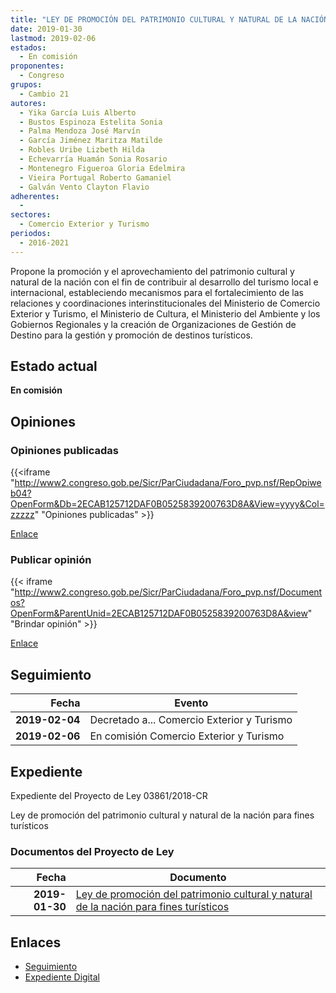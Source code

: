 ```yaml
---
title: "LEY DE PROMOCIÓN DEL PATRIMONIO CULTURAL Y NATURAL DE LA NACIÓN PARA FINES TURÍSTICOS"
date: 2019-01-30
lastmod: 2019-02-06
estados: 
  - En comisión
proponentes: 
  - Congreso
grupos: 
  - Cambio 21
autores: 
  - Yika García Luis Alberto
  - Bustos Espinoza Estelita Sonia
  - Palma Mendoza José Marvín
  - García Jiménez Maritza Matilde
  - Robles Uribe Lizbeth Hilda
  - Echevarría Huamán Sonia Rosario
  - Montenegro Figueroa Gloria Edelmira
  - Vieira Portugal Roberto Gamaniel
  - Galván Vento Clayton Flavio
adherentes: 
  - 
sectores: 
  - Comercio Exterior y Turismo
periodos: 
  - 2016-2021
---
```


Propone la promoción y el aprovechamiento del patrimonio cultural y natural de la nación con el fin de contribuir al desarrollo del turismo local e internacional, estableciendo mecanismos para el fortalecimiento de las relaciones y coordinaciones interinstitucionales del Ministerio de Comercio Exterior y Turismo, el Ministerio de Cultura, el Ministerio del Ambiente y los Gobiernos Regionales y la creación de Organizaciones de Gestión de Destino para la gestión y promoción de destinos turísticos.


## Estado actual

**En comisión**

## Opiniones

### Opiniones publicadas

{{<iframe "http://www2.congreso.gob.pe/Sicr/ParCiudadana/Foro_pvp.nsf/RepOpiweb04?OpenForm&Db=2ECAB125712DAF0B0525839200763D8A&View=yyyy&Col=zzzzz" "Opiniones publicadas" >}}

[Enlace](http://www2.congreso.gob.pe/Sicr/ParCiudadana/Foro_pvp.nsf/RepOpiweb04?OpenForm&Db=2ECAB125712DAF0B0525839200763D8A&View=yyyy&Col=zzzzz)
### Publicar opinión

{{< iframe "http://www2.congreso.gob.pe/Sicr/ParCiudadana/Foro_pvp.nsf/Documentos?OpenForm&ParentUnid=2ECAB125712DAF0B0525839200763D8A&view" "Brindar opinión" >}}

[Enlace](http://www2.congreso.gob.pe/Sicr/ParCiudadana/Foro_pvp.nsf/Documentos?OpenForm&ParentUnid=2ECAB125712DAF0B0525839200763D8A&view)

## Seguimiento

| Fecha | Evento |
|------:|--------|
| **2019-02-04** | Decretado a... Comercio Exterior y Turismo|
| **2019-02-06** | En comisión Comercio Exterior y Turismo|


## Expediente

Expediente del Proyecto de Ley 03861/2018-CR

Ley de promoción del patrimonio cultural y natural de la nación para fines turísticos


### Documentos del Proyecto de Ley

| Fecha | Documento |
|------:|--------|
| **2019-01-30** | [Ley de promoción del patrimonio cultural y natural de la nación para fines turísticos](http://www.leyes.congreso.gob.pe/Documentos/2016_2021/Proyectos_de_Ley_y_de_Resoluciones_Legislativas/PL0386120190130.pdf) |

## Enlaces 

- [Seguimiento](http://www2.congreso.gob.pe/Sicr/TraDocEstProc/CLProLey2016.nsf/f7fff46988ca05b1052578e100829cc7/02cd4a126080dd4105258392007fc8d8?OpenDocument)
- [Expediente Digital](http://www2.congreso.gob.pe/Sicr/TraDocEstProc/CLProLey2016.nsf/f7fff46988ca05b1052578e100829cc7/02cd4a126080dd4105258392007fc8d8?OpenDocument&Click=05257FB7005EB655.eb71d0cf91d8294e05256cdf006b5706/$Body/0.1C6C)

